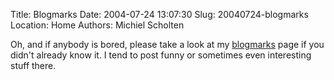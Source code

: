 Title: Blogmarks
Date: 2004-07-24 13:07:30
Slug: 20040724-blogmarks
Location: Home
Authors: Michiel Scholten

<p>Oh, and if anybody is bored, please take a look at my <a href="blogmarks.php">blogmarks</a> page if you didn't already know it. I tend to post funny or sometimes even interesting stuff there.</p>